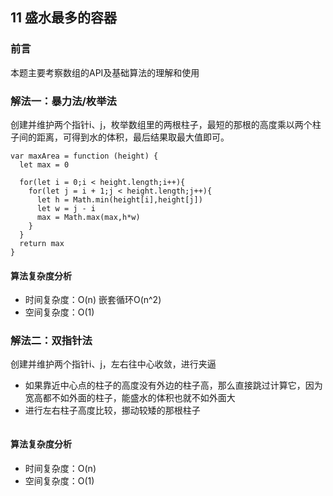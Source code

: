 ## 11 盛水最多的容器

### 前言
本题主要考察数组的API及基础算法的理解和使用


### 解法一：暴力法/枚举法
创建并维护两个指针i、j，枚举数组里的两根柱子，最短的那根的高度乘以两个柱子间的距离，可得到水的体积，最后结果取最大值即可。

```
var maxArea = function (height) {
  let max = 0

  for(let i = 0;i < height.length;i++){
    for(let j = i + 1;j < height.length;j++){
      let h = Math.min(height[i],height[j])
      let w = j - i
      max = Math.max(max,h*w)
    }
  }
  return max
}
```

#### 算法复杂度分析
- 时间复杂度：O(n) 嵌套循环O(n^2)
- 空间复杂度：O(1) 
&nbsp;


### 解法二：双指针法
创建并维护两个指针i、j，左右往中心收敛，进行夹逼
- 如果靠近中心点的柱子的高度没有外边的柱子高，那么直接跳过计算它，因为宽高都不如外面的柱子，能盛水的体积也就不如外面大
- 进行左右柱子高度比较，挪动较矮的那根柱子

```

```

#### 算法复杂度分析
- 时间复杂度：O(n) 
- 空间复杂度：O(1) 
